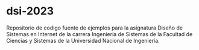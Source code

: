 # dsi-2023
Repositorio de codigo fuente de ejemplos para la asignatura Diseño de Sistemas en Internet de la carrera Ingeniería de Sistemas de la Facultad de Ciencias y Sistemas de la Universidad Nacional de Ingeniería.
